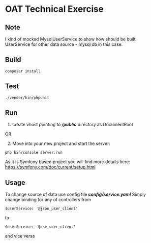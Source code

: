 # OAT Technical Exercise

## Note

I kind of mocked MysqlUserService to show how should be built UserService for other data source - mysql db in this case.

## Build

```
composer install
```

## Test

```
./vendor/bin/phpunit
```

## Run

1. create vhost pointing to ***/public*** directory as DocumentRoot

OR

2. Move into your new project and start the server:
```
php bin/console server:run
``` 

As it is Symfony based project you will find more details here: https://symfony.com/doc/current/setup.html


## Usage

To change source of data use config file ***config/service.yaml***
Simply change binding for any of controllers from
```
$userService: '@json_user_client'
```
to
```
$userService: '@csv_user_client'
```
and vice versa